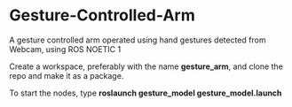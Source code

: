 # Gesture-Controlled-Arm
A gesture controlled arm operated using hand gestures detected from Webcam, using ROS NOETIC 1

Create a workspace, preferably with the name **gesture_arm**, and clone the repo and make it as a package.

To start the nodes, type **roslaunch gesture_model gesture_model.launch**
